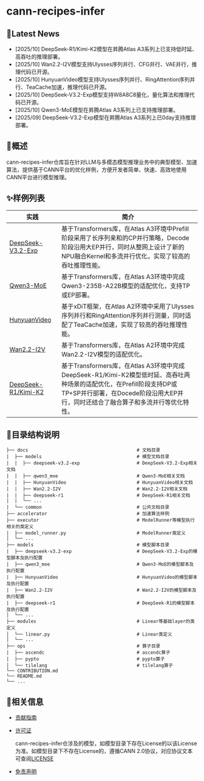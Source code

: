 # cann-recipes-infer

## 🚀Latest News
- [2025/10] DeepSeek-R1/Kimi-K2模型在昇腾Atlas A3系列上已支持低时延、高吞吐的推理部署。
- [2025/10] Wan2.2-I2V模型支持Ulysses序列并行、CFG并行、VAE并行，推理代码已开源。
- [2025/10] HunyuanVideo模型支持Ulysses序列并行、RingAttention序列并行、TeaCache加速，推理代码已开源。
- [2025/10] DeepSeek-V3.2-Exp模型支持W8A8C8量化，量化算法和推理代码已开源。
- [2025/10] Qwen3-MoE模型在昇腾Atlas A3系列上已支持推理部署。
- [2025/09] DeepSeek-V3.2-Exp模型在昇腾Atlas A3系列上已0day支持推理部署。


## 🎉概述
cann-recipes-infer仓库旨在针对LLM与多模态模型推理业务中的典型模型、加速算法，提供基于CANN平台的优化样例，方便开发者简单、快速、高效地使用CANN平台进行模型推理。


## ✨样例列表
|实践|简介|
|-----|-----|
|[DeepSeek-V3.2-Exp](models/deepseek-v3.2-exp/README.md)|基于Transformers库，在Atlas A3环境中Prefill阶段采用了长序列亲和的CP并行策略，Decode阶段沿用大EP并行，同时从整网上设计了新的NPU融合Kernel和多流并行优化，实现了较高的吞吐推理性能。
|[Qwen3-MoE](models/qwen3_moe/README.md)|基于Transformers库，在Atlas A3环境中完成Qwen3-235B-A22B模型的适配优化，支持TP或EP部署。
|[HunyuanVideo](models/HunyuanVideo/README.md)|基于xDiT框架，在Atlas A2环境中采用了Ulysses序列并行和RingAttention序列并行测量，同时适配了TeaCache加速，实现了较高的吞吐推理性能。
|[Wan2.2-I2V](models/Wan2.2-I2V/README.md)|基于Transformers库，在Atlas A2环境中完成Wan2.2-I2V模型的适配优化。
|[DeepSeek-R1/Kimi-K2](models/deepseek-r1/README.md)|基于Transformers库，在Atlas A3环境中完成DeepSeek-R1/Kimi-K2模型低时延、高吞吐两种场景的适配优化，在Prefill阶段支持DP或TP+SP并行部署，在Docede阶段沿用大EP并行，同时还结合了融合算子和多流并行等优化特性。


## 📖目录结构说明
```
├── docs                                        # 文档目录
|  ├── models                                   # 模型文档目录
|  |  ├── deepseek-v3.2-exp                     # DeepSeek-V3.2-Exp相关文档
|  |  ├── qwen3_moe                             # Qwen3-MoE相关文档
|  |  ├── HunyuanVideo                          # HunyuanVideo相关文档
|  |  ├── Wan2.2-I2V                            # Wan2.2-I2V相关文档
|  |  ├── deepseek-r1                           # DeepSeek-R1相关文档
|  |  └── ...
|  └── common                                   # 公共文档目录
├── accelerator                                 # 加速算法样例
├── executor                                    # ModelRunner等模型执行相关的类定义
|  ├── model_runner.py                          # ModelRunner类定义
│  └── ...
├── models                                      # 模型脚本目录
|  ├── deepseek-v3.2-exp                        # DeepSeek-V3.2-Exp的模型脚本及执行配置
|  ├── qwen3_moe                                # Qwen3-MoE的模型脚本及执行配置
|  ├── HunyuanVideo                             # HunyuanVideo的模型脚本及执行配置
|  ├── Wan2.2-I2V                               # Wan2.2-I2V的模型脚本及执行配置
|  ├── deepseek-r1                              # DeepSeek-R1的模型脚本及执行配置
│  └── ...
├── modules                                     # Linear等基础layer的类定义
│  └── linear.py                                # Linear类定义
│  └── ...
├── ops                                         # 算子目录
|  ├── ascendc                                  # ascendc算子
|  ├── pypto                                    # pypto算子
│  └── tilelang                                 # tilelang算子
└── CONTRIBUTION.md
└── README.md
└── ...
```

## 📝相关信息

- [贡献指南](./CONTRIBUTION.md)
- [许可证](./LICENSE)

    cann-recipes-infer仓涉及的模型，如模型目录下存在License的以该License为准。如模型目录下不存在License的，遵循CANN 2.0协议，对应协议文本可查阅[LICENSE](./LICENSE)
- [免责声明](./DISCLAIMER.md)
